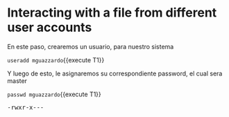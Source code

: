 # Interacting with a file from different user accounts

En este paso, crearemos un usuario, para nuestro sistema

`useradd mguazzardo`{{execute T1}}

Y luego de esto, le asignaremos su correspondiente password, el cual sera master

`passwd mguazzardo`{{execute T1}}


<pre class=file>
-rwxr-x---
</pre>

